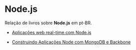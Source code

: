 # Node.js

Relação de livros sobre **Node.js** em pt-BR.

* [Aplicações web real-time com Node.js](http://www.casadocodigo.com.br/products/livro-nodejs)

* [Construindo Aplicações Node com MongoDB e Backbone](http://www.novatec.com.br/livros/node-mongodb)